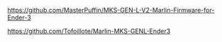 https://github.com/MasterPuffin/MKS-GEN-L-V2-Marlin-Firmware-for-Ender-3

https://github.com/Tofoillote/Marlin-MKS-GENL-Ender3